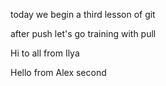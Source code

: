 today we begin a third lesson of git

after push let's go training with pull

Hi to all from Ilya

Hello from Alex second